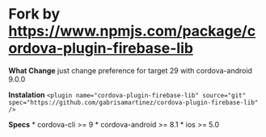 # Fork by https://www.npmjs.com/package/cordova-plugin-firebase-lib

**What Change**
    just change preference for target 29 with cordova-android 9.0.0

**Instalation**
    ``` <plugin name="cordova-plugin-firebase-lib" source="git" spec="https://github.com/gabrisamartinez/cordova-plugin-firebase-lib" /> ```
    
**Specs**
    * cordova-cli >= 9 
    * cordova-android >= 8.1
    * ios >= 5.0
    
  
